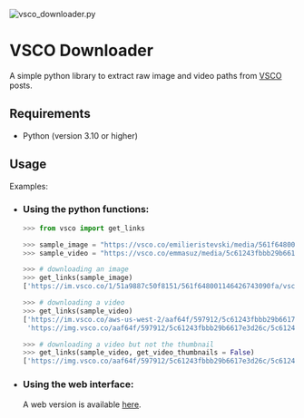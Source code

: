 ![vsco_downloader.py](https://github.com/michabirklbauer/vsco_downloader/workflows/vsco_downloader.py/badge.svg)

# VSCO Downloader

A simple python library to extract raw image and video paths from [VSCO](https://www.vsco.co/) posts.

## Requirements

- Python (version 3.10 or higher)

## Usage

Examples:

- ### Using the python functions:
  ```python
  >>> from vsco import get_links

  >>> sample_image = "https://vsco.co/emilieristevski/media/561f648001146426743090fa"
  >>> sample_video = "https://vsco.co/emmasuz/media/5c61243fbbb29b6617e3d26c"

  >>> # downloading an image
  >>> get_links(sample_image)
  ['https://im.vsco.co/1/51a9887c50f8151/561f648001146426743090fa/vsco_101515.jpg']

  >>> # downloading a video
  >>> get_links(sample_video)
  ['https://im.vsco.co/aws-us-west-2/aaf64f/597912/5c61243fbbb29b6617e3d26c/5c61243fbbb29b6617e3d26c.jpg',
   'https://img.vsco.co/aaf64f/597912/5c61243fbbb29b6617e3d26c/5c61243fbbb29b6617e3d26c.mp4']

  >>> # downloading a video but not the thumbnail
  >>> get_links(sample_video, get_video_thumbnails = False)
  ['https://img.vsco.co/aaf64f/597912/5c61243fbbb29b6617e3d26c/5c61243fbbb29b6617e3d26c.mp4']
  ```
- ### Using the web interface:
  A web version is available [here](http://89.58.32.151:8503/).
